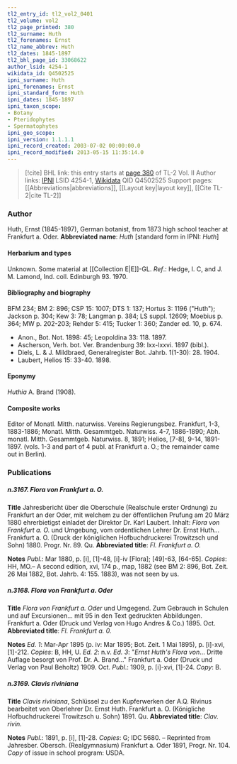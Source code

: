 ```yaml
---
tl2_entry_id: tl2_vol2_0401
tl2_volume: vol2
tl2_page_printed: 380
tl2_surname: Huth
tl2_forenames: Ernst
tl2_name_abbrev: Huth
tl2_dates: 1845-1897
tl2_bhl_page_id: 33068622
author_lsid: 4254-1
wikidata_id: Q4502525
ipni_surname: Huth
ipni_forenames: Ernst
ipni_standard_form: Huth
ipni_dates: 1845-1897
ipni_taxon_scope: 
- Botany
- Pteridophytes
- Spermatophytes
ipni_geo_scope: 
ipni_version: 1.1.1.1
ipni_record_created: 2003-07-02 00:00:00.0
ipni_record_modified: 2013-05-15 11:35:14.0
---
```


> [!cite] BHL link: this entry starts at [page 380](https://www.biodiversitylibrary.org/page/33068622) of TL-2 Vol. II
> Author links: [IPNI](https://www.ipni.org/a/4254-1) LSID 4254-1, [Wikidata](https://www.wikidata.org/wiki/Q4502525) QID Q4502525
> Support pages: [[Abbreviations|abbreviations]], [[Layout key|layout key]], [[Cite TL-2|cite TL-2]]

### Author

Huth, Ernst (1845-1897), German botanist, from 1873 high school teacher at Frankfurt a. Oder. 
**Abbreviated name**: *Huth* \[standard form in IPNI: *Huth*\]

#### Herbarium and types

Unknown. Some material at [[Collection E|E]]-GL.
*Ref*.: Hedge, I. C, and J. M. Lamond, Ind. coll. Edinburgh 93. 1970.

#### Bibliography and biography

BFM 234; BM 2: 896; CSP 15: 1007; DTS 1: 137; Hortus 3: 1196 ("Huth"); Jackson p. 304; Kew 3: 78; Langman p. 384; LS suppl. 12609; Moebius p. 364; MW p. 202-203; Rehder 5: 415; Tucker 1: 360; Zander ed. 10, p. 674.
- Anon., Bot. Not. 1898: 45; Leopoldina 33: 118. 1897.
- Ascherson, Verh. bot. Ver. Brandenburg 39: lxx-lxxvi. 1897 (bibl.).
- Diels, L. & J. Mildbraed, Generalregister Bot. Jahrb. 1(1-30): 28. 1904.
- Laubert, Helios 15: 33-40. 1898.

#### Eponymy

*Huthia* A. Brand (1908).

#### Composite works

Editor of Monatl. Mitth. naturwiss. Vereins Regierungsbez. Frankfurt, 1-3, 1883-1886; Monatl. Mitth. Gesammtgeb. Naturwiss. 4-7, 1886-1890; Abh. monatl. Mitth. Gesammtgeb. Naturwiss. 8, 1891; Helios, \[7-8\], 9-14, 1891-1897. (vols. 1-3 and part of 4 publ. at Frankfurt a. O.; the remainder came out in Berlin).

### Publications

##### n.3167. Flora von Frankfurt a. O.

**Title**
Jahresbericht über die Oberschule (Realschule erster Ordnung) zu Frankfurt an der Oder, mit welchem zu der öffentlichen Prufung am 20 März 1880 ehrerbietigst einladet der Direktor Dr. Karl Laubert. Inhalt: *Flora von Frankfurt a. O.* und Umgebung, vom ordentlichen Lehrer Dr. Ernst Huth... Frankfurt a. O. (Druck der königlichen Hofbuchdruckerei Trowitzsch und Sohn) 1880. Progr. Nr. 89. Qu.
**Abbreviated title**: *Fl. Frankfurt a. O.*

**Notes**
*Publ*.: Mar 1880, p. \[i\], \[1\]-48, \[i\]-iv \[Flora\]; \[49\]-63, \[64-65\]. *Copies*: HH, MO.– A second edition, xvi, 174 p., map, 1882 (see BM 2: 896, Bot. Zeit. 26 Mai 1882, Bot. Jahrb. 4: 155. 1883), was not seen by us.

##### n.3168. Flora von Frankfurt a. Oder

**Title**
*Flora von Frankfurt a. Oder* und Umgegend. Zum Gebrauch in Schulen und auf Excursionen... mit 95 in den Text gedruckten Abbildungen. Frankfurt a. Oder (Druck und Verlag von Hugo Andres & Co.) 1895. Oct.
**Abbreviated title**: *Fl. Frankfurt a. 0.*

**Notes**
*Ed. 1*: Mar-Apr 1895 (p. iv: Mar 1895; Bot. Zeit. 1 Mai 1895), p. \[i\]-xvi, \[1\]-212. *Copies*: B, HH, U.
*Ed. 2*: n.v.
*Ed. 3*: "*Ernst Huth's Flora von*... Dritte Auflage besorgt von Prof. Dr. A. Brand..." Frankfurt a. Oder (Druck und Verlag von Paul Beholtz) 1909. Oct. *Publ*.: 1909, p. \[i\]-xvi, \[1\]-24. *Copy*: B.

##### n.3169. Clavis riviniana

**Title**
*Clavis riviniana*, Schlüssel zu den Kupferwerken der A.Q. Rivinus bearbeitet von Oberlehrer Dr. Ernst Huth. Frankfurt a. O. (Königliche Hofbuchdruckerei Trowitzsch u. Sohn) 1891. Qu.
**Abbreviated title**: *Clav. rivin.*

**Notes**
*Publ*.: 1891, p. \[i\], \[1\]-28. *Copies*: G; IDC 5680. – Reprinted from Jahresber. Obersch. (Realgymnasium) Frankfurt a. Oder 1891, Progr. Nr. 104. *Copy* of issue in school program: USDA.

